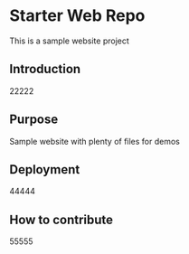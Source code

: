 # Starter Web Repo

This is a sample website project

## Introduction

22222

## Purpose

Sample website with plenty of files for demos

## Deployment

44444

## How to contribute

55555